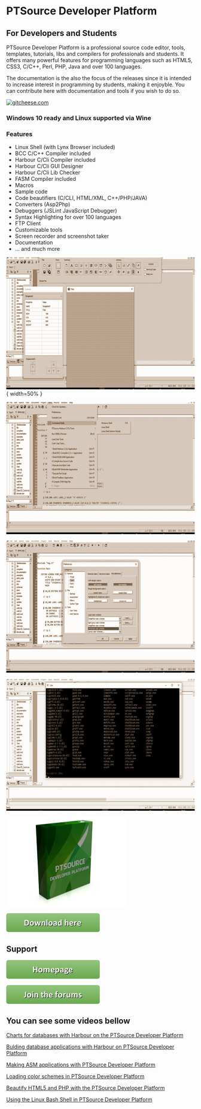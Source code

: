 # PTSource Developer Platform
## For Developers and Students
PTSource Developer Platform is a professional source code editor, tools, templates, tutorials, libs and compilers for professionals and students. It offers many powerful features for programming languages such as HTML5, CSS3, C/C++, Perl, PHP, Java and over 100 languages.

The documentation is the also the focus of the releases since it is intended to increase interest in programming by students, making it enjoyble. You can contribute here with documentation and tools if you wish to do so.

[![gitcheese.com](https://s3.amazonaws.com/gitcheese-ui-master/images/badge.svg)](https://www.gitcheese.com/donate/users/25940506/repos/83086438)

### Windows 10 ready and Linux supported via Wine

### Features 
* Linux Shell (with Lynx Browser included)
* BCC C/C++ Compiler included
* Harbour C/Cli Compiler included
* Harbour C/Cli GUI Designer
* Harbour C/Cli Lib Checker
* FASM Compiler included
* Macros
* Sample code
* Code beautifiers (C/CLI, HTML/XML, C++/PHP/JAVA)
* Converters (Asp2Php)
* Debuggers (JSLint JavaScript Debugger)
* Syntax Highlighting for over 100 languages
* FTP Client
* Customizable tools
* Screen recorder and screenshot taker
* Documentation
* ... and much more

![PTSource Developer Platform](/images/01.jpg){ width=50% }

![PTSource Developer Platform](/images/02.jpg)

![PTSource Developer Platform](/images/03.jpg)

![PTSource Developer Platform](/images/04.jpg)

![Box Shot](/images/box.png)

[![You can download here > 100mb.](/images/button_download-here.png)](https://dl.orangedox.com/gPYt7sCliblK6xVGs7?dl=1)

## Support

[![Visit homepage.](/images/button_homepage.png)](https://ptsource.eu/)

[![The forums home page.](/images/button_join-the-forums.png)](https://www.facebook.com/www.ptsource.eu/)

## You can see some videos bellow
[Charts for databases with Harbour on the PTSource Developer Platform](https://www.youtube.com/watch?v=8g-dEsh9xOs "Charts for databases with Harbour on the PTSource Developer Platform")

[Bulding database applications with Harbour on PTSource Developer Platform](https://www.youtube.com/watch?v=qIYoQEYjyJ4 "Bulding database applications with Harbour on PTSource Developer Platform")

[Making ASM applications with PTSource Developer Platform](https://www.youtube.com/watch?v=XcZSEpQ_B9k "Making ASM applications with PTSource Developer Platform")

[Loading color schemes in PTSource Developer Platform](https://www.youtube.com/watch?v=EhvK0OCpORI "Loading color schemes in PTSource Developer Platform")

[Beautify HTML5 and PHP with the PTSource Developer Platform](https://www.youtube.com/watch?v=VgTKkNsloyc "Beautify HTML5 and PHP with the PTSource Developer Platform")

[Using the Linux Bash Shell in PTSource Developer Platform](https://www.youtube.com/watch?v=t9wYlzWTIzs "Using the Linux Bash Shell in PTSource Developer Platform")
